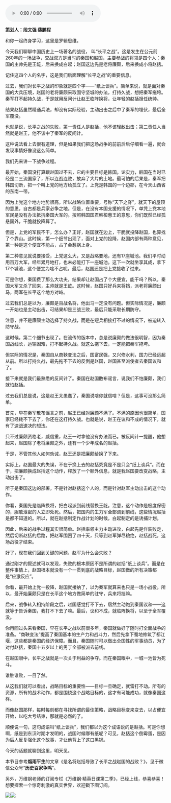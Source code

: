 <audio src="http://igetoss.cdn.igetget.com/mp3/201709/18/201709180127423834346641.mp3" controls="controls">您的浏览器不支持 audio 标签。</audio> <!--StartFragment--><p><b>策划人：段文强 裴鹏程</b></p><p>和你一起终身学习，这里是罗辑思维。</p><p>今天我们聊聊中国历史上一场著名的战役， 叫“长平之战”。这是发生在公元前260年的一场战争，交战双方是当时的秦国和赵国，主要参战的将领是四个人：秦国的主帅先是王龁，后来换成白起；赵国这边先是老将廉颇，后来换成小将赵括。</p><p>记住这四个人的名字，这是我们后面理解“长平之战”的重要信息。</p><p>过去，我们对长平之战的印象就是四个字——“纸上谈兵”。简单来说，就是面对秦国的大兵压境，赵国的老将廉颇采取固守坚城的办法，打持久战，想把秦军拖垮。秦军打不起持久战，于是就用反间计让赵王临阵换将，让年轻的赵括担任统帅。</p><p>结果赵括虽然精通兵法，却没有实际经验，主动出击之后中了秦军的埋伏，最后全军覆没。</p><p>也就是说，长平之战的失败，第一责任人是赵括，他不该轻敌出击；第二责任人当然就是赵王，他不该中了秦军的反间计。</p><p>这种说法看上去很有道理，但是如果我们把这场战争的前前后后仔细看一遍，就会发现事情好像没这么简单。</p><p>我们先来讲一下战争过程。</p><p>最开始，秦国没打算跟赵国过不去，它的主要目标是韩国。论实力，韩国在当时已经是二三流国家了，所以连战连败，放弃了大片的土地。最可怕的后果是，秦军把韩国切断，把一个叫上党的地方给孤立了。上党是韩国的一个边郡，在今天山西省的东南一带。</p><p>因为上党这个地方地势很高，所以战略位置重要，号称“天下之脊”，就天下的屋顶的意思，自古都是兵家必争之地。但是，在没有本国支援的情况下，单凭上党本地军民是没有办法抵抗秦国大军的。按照韩国国君韩桓惠王的意思，你们既然已经孤悬国外，干脆就投降算了。</p><p>但是，上党的军民不干，怎么办？正好，赵国就在边上，干脆就投降赵国，也算找了个靠山。这时候，第一个细节出现了，面对上党的投降，赵国内部有两种意见，第一种是这个便宜不能占，占了会惹祸上身。</p><p>第二种意见就说要接受，上党这么大，又是战略要地，还有17座城池。我们平时动用百万大军，经年累月地打，也未必能打下一座城池。这下一次就坐享其成，拿下17个城池，这个便宜为啥不占呢。最后，赵国还是把上党接收了过来。</p><p>可是你想，秦国费了那么大功夫，结果却让赵国占了个大便宜，能干吗？所以，秦国大军又杀了回来，主帅就是王龁。这时候，赵国只好兵来将挡，派老将廉颇出马，两军在长平这个地方对峙。</p><p>过去我们总是以为，廉颇是百战名将，他出马一定没有问题。但实际情况是，廉颇一开始也是主动出击，可结果却是三战三败，最后只能采取长期防守。</p><p>注意，并不是廉颇主动选择了持久战，而是在短兵相接打不过的情况下，被迫转入防守战。</p><p>这时候，第二个细节出现了。在流传的版本中，总是说廉颇的做法很明智，因为秦国战线长，运输困难，打不起持久战。就这么拖下去，一定能把秦军拖垮。</p><p>但实际的情况是，秦国自从商鞅变法之后，国富民强，又兴修水利，国力已经远超从前。所以打持久战，最先拖不下去的反倒是赵国，赵国甚至派使者去秦国议和了。</p><p>接下来就是我们最熟悉的反间计了。秦国在赵国散布谣言，说我们不怕廉颇，我们就怕赵括。</p><p>过去我们总是说，这是赵王太愚蠢了，秦国说啥你就信啥？但是，这事可没那么简单。</p><p>首先，早在秦军散布谣言之前，赵王已经对廉颇不满了。不满的原因也很简单，国家已经耗不下去了，你还在这打持久战。也就是说，赵王在议和不成的情况下，就有了速战速决的想法。</p><p>只不过廉颇资格老，威信重，赵王一时拿他没有办法而已。被反间计一提醒，他想起来，赵国除了老将廉颇之外，还有一个少年成名的赵括。</p><p>于是，不管其他人如何劝诫，赵王还是把廉颇给换了下来。</p><p>实际上，赵国最大的失误，不在于换上去的赵括究竟是不是只会“纸上谈兵”。而在于，把廉颇换成赵括这个动作，释放了一个额外信息，就是我赵国要改变战略，主动出击了。</p><p>所于是秦国这边的部署，不是针对赵括这个人的，而是针对赵军主动出击的这个动作。</p><p>你看，秦国先是临阵换将，把白起派到前线替换王龁。注意，这个动作是极度保密的，胆敢泄密的人立即处死。然后，把国内的生力军全部调到前线，这些情况赵括是都不知道的。所以，就在赵括制定作战计划的时候，白起制定的是诱捕计划。</p><p>因此，后来的战争过程其实很简单。赵括率领主力主动进攻，白起先是佯装败走，然后切断赵括的后路，把赵军围困了四十天，只等到赵军弹尽粮绝，赵括战死，这场战役才结束。</p><p>好了，现在我们回到关键的问题，赵军为什么会失败？</p><p>通过刚才的叙述就可以发现，失败的根本原因不是所谓的赵括“纸上谈兵”。而是在整件事情上，赵国根本就没有一个一贯到底的战略目标，赵国做的所有决策都是“应激反应”。</p><p>你看，最开始上党一投降，赵国就接纳了，以为秦军就算来也只是一场小战役。所以，最开始廉颇只是在长平这个地方做简单的驻守，兵来将挡嘛。</p><p>后来，战争转入相持阶段之后，赵国感觉打不下去，居然主动跑到秦国议和——这就等于告诉秦国，我打不下去了嘛。最后，议和不成，就临阵换将，以至于全军覆没。</p><p>你再回过头来看秦国，早在长平之战以前很多年，秦国就做好了随时打全面战争的准备。“商鞅变法”提高了秦国基本的生产力和战斗力，然后先拿下蜀地修筑了都江堰，这些都是秦国的经济保障。而且，秦国随时可以做出全国性的军事动员，为了对付赵括，秦国十五岁以上的男丁全部被派去前线。</p><p>在赵国眼中，长平之战就是一次关于利益的争夺。而在秦国眼中，一城一池皆为死斗。</p><p>谁胜谁败，一目了然。</p><p>从这我们就可以看出，战略目标的重要性——目标一旦确定，就雷打不动。所有的资源，所有的战术动作，都是围绕这个战略目标的，这才有可能成功，就像秦国这样。</p><p>而像赵国那样，每时每刻都在寻找所谓的最佳策略，战略目标变来变去，以占便宜开始，以吃大亏结束，那就是必然的了。</p><p>顺便说一句，这句成语叫“纸上谈兵”，我们都以为这个成语说的是赵括。可是你想啊，纸是到东汉时期才发明的，战国时候哪有纸呢？可见，赵括这个倒霉蛋，是因为后人反复强化这个故事，才让他背上了这口黑锅。</p><p>今天的话题就聊到这里，明天见。</p><p>本节目参考<b>烟雨平生</b>的文章《是名将赵括导致了长平之战赵国的战败？》，见于微信公众号“<b>历史百家争鸣</b>”。 </p><!--EndFragment-->  <!--StartFragment--><p>另外，万维钢老师的订阅专栏《万维钢·精英日课第二季》，已经上线，恭喜恭喜！想要探索一个惊奇刺激的真实世界，欢迎戳下图订阅。 </p><!--EndFragment--> <img src="https://piccdn.igetget.com/img/201709/17/201709172118296535966208.jpg" /><img src="https://piccdn.igetget.com/img/201709/17/201709172105537387662251.jpg" />